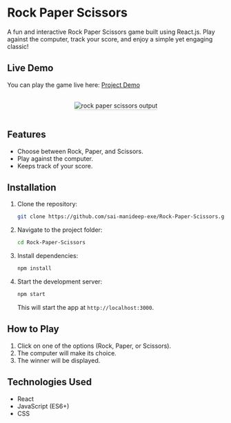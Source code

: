 # Rock Paper Scissors

A fun and interactive Rock Paper Scissors game built using React.js. Play against the computer, track your score, and enjoy a simple yet engaging classic!

## Live Demo
You can play the game live here: [Project Demo](https://manideeprps.ccbp.tech)


<br/> 
  <div style="text-align: center;"> 
    <img src="https://assets.ccbp.in/frontend/content/react-js/rock-paper-scissors-output.gif" alt="rock paper scissors output" style="max-width:70%;box-shadow:0 2.8px 2.2px rgba(0, 0, 0, 0.12)"> 
  </div> 
<br/>

## Features
- Choose between Rock, Paper, and Scissors.
- Play against the computer.
- Keeps track of your score.

## Installation

1. Clone the repository:
    ```bash
    git clone https://github.com/sai-manideep-exe/Rock-Paper-Scissors.git
    ```
    

2. Navigate to the project folder:
    ```bash
    cd Rock-Paper-Scissors
    ```

3. Install dependencies:
    ```bash
    npm install
    ```

4. Start the development server:
    ```bash
    npm start
    ```

    This will start the app at `http://localhost:3000`.

## How to Play

1. Click on one of the options (Rock, Paper, or Scissors).
2. The computer will make its choice.
3. The winner will be displayed.

## Technologies Used
- React
- JavaScript (ES6+)
- CSS


